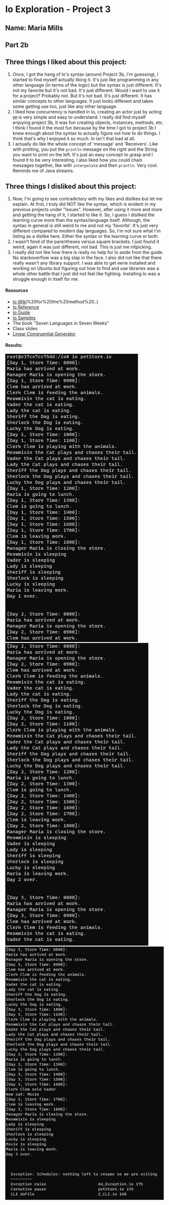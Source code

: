 # Io Exploration - Project 3

## Name: Maria Mills

## Part 2b

## Three things I liked about this project:

1. Once, I got the hang of Io's syntax (around Project 3b, I'm guessing), I started to find myself actually liking it. It's just like programming in any other language (in terms of the logic) but the syntax is just different. It's not my favorite but it's not bad. It's just different. Would I want to use it for a project? Probably not. But it's not bad. It's just different. It has similar concepts to other languages. It just looks different and takes some getting use too, just like any other language.
2. I liked how concurrency is handled in Io, creating an actor just by acting `@@` is very simple and easy to understand. I really did find myself enjoying project 3b, It was fun creating objects, instances, methods, etc. I think I found it the most fun because by the time I got to project 3b I knew enough about the syntax to actually figure out how to do things. I think that's why I enjoyed it so much. Io isn't that bad at all.
3. I actually do like the whole concept of 'message' and 'Receivers'. Like with printing, you put the `println` message on the right and the String you want to print on the left. It's just an easy concept to grasp and I found it to be very interesting. I also liked how you could chain messages together, like with `interpolate` and then `println`. Very cool. Reminds me of Java streams.

## Three things I disliked about this project:

1. Now, I'm going to see contradictory with my likes and dislikes but let me explain. At first, I truly did NOT like the syntax, which is evident in my previous projects under "Issues". However, after using it more and more and getting the hang of it, I started to like it. So, I guess I disliked the learning curve more than the syntax/language itself. Although, the syntax in general is still weird to me and not my 'favorite'. It's just very different compared to modern day languages. So, I'm not sure what I'm listing as a dislike here. Either the syntax or the learning curve or both.
2. I wasn't fond of the parentheses versus square brackets. I just found it weird, again it was just different, not bad. This is just me nitpicking.
3. I really did not like how there is really no help for Io aside from the guide. No stackoverflow was a big slap in the face. I also did not like that there really wasn't any library support. I was able to get eerie installed and working on Ubuntu but figuring out how to find and use libraries was a whole other battle that I just did not feel like fighting. Installing Io was a struggle enough in itself for me.

#### Resources

- [Io Wiki](https://en.wikibooks.org/wiki/Io_Programming#:~:text=Use%20the%20double%20dot%20operator,string%20interpolation%2C%20as%20shown%20below.&text=Now%2C%20calling%20olle%20fullname%20will,parentheses)%20for%20the%20method%20..)
- [Io Reference](https://iolanguage.org/reference/)
- [Io Guide](https://iolanguage.org/guide/guide.html)
- [Io Samples](https://iolanguage.org/samples/index.html)
- The book "Seven Languages in Seven Weeks"
- Class slides
- [Linear Congruential Generator](https://www.educative.io/answers/pseudo-random-number-using-the-linear-congruential-generator)

#### Results:

![alt text](petStoreResults-1.png)
![alt text](petStoreResults-2.png)
![alt text](petStoreResults-3.png)
